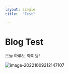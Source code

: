```yaml
---
layout: single
title:  "Test"

---
```


# Blog Test

오늘 하루도 화이팅!




![image-20221009212147107](/Users/kong/workspace/indivisual/KKardd-github-blog/Kkardd.github.io/images/2022-10-03-first/image-20221009212147107.png)
